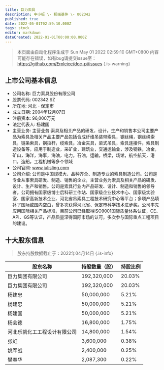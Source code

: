 ```yaml
---
title: 巨力索具
description: 中小板 \- 机械基件 \- 002342
published: true
date: 2022-05-01T02:59:10.000Z
tags: stock
editor: markdown
dateCreated: 2022-01-01T00:00:00.000Z
---
```


> 本页面由自动化程序生成于 Sun May 01 2022 02:59:10 GMT+0800
> 内容可能存在错误，如有bug请提交issue至：https://github.com/Eroleice/doc-pi/issues
{.is-warning}

## 上市公司基本信息
- 公司名称: 巨力索具股份有限公司
- 股票代码: 002342.SZ
- 所在地: 河北 - 保定市
- 成立日期: 2004年12月07日
- 注册资本: 96,000万元
- 法定代表人: 杨建国
- 主营业务: 主营业务:索具及相关产品的研发，设计，生产和销售本公司主要产品为索具及相关产品主要产品包括合成纤维吊装带索具，钢丝绳，钢丝绳索具，链条索具，钢拉杆，缆索具，冶金夹具，梁式吊具，索具连接件，索具制造设备等，应用于制造业，采矿业，建筑业，交通运输业，涉及钢铁，冶金，矿山，海洋，海事，海油，电力，石油，运输，桥梁，场馆，航空航天，港口，造船，工程机械等多个领域
- 公司官网: www.julisling.com
- 公司介绍: 公司是中国规模大、品种齐全、制造专业的索具制造公司。公司是专业从事索具研发、制造、销售的企业，主营业务为索具及相关产品的研发、设计、生产和销售。公司是索具行业内产品研发、设计、制造和销售的领导者。公司拥有国家级博士后科研工作站、国家级企业技术中心、国家级实验室、国家高新技术企业、河北省吊索具工程技术研究中心等平台；多项产品填补了国际或国内空白，曾多次获得河北省、保定市科学技术进步奖。公司率先应用国际相关产品标准，目前公司已经取得ISO9001国际质量体系认证，CE、API、GS等认证，产品质量深得国际市场的认可，多次参与国际重点工程项目的建设。


## 十大股东信息
> 股东持股数据截止于：2022年04月14日
{.is-info}

| 股东名称 | 持股数量（股） | 持股比例 |
| --- | --- | --- |
| 巨力集团有限公司 | 192,320,000 | 20.03% |
| 巨力集团有限公司 | 192,320,000 | 20.03% |
| 杨建忠 | 50,000,000 | 5.21% |
| 杨建忠 | 50,000,000 | 5.21% |
| 杨建国 | 50,000,000 | 5.21% |
| 杨会德 | 16,800,000 | 1.75% |
| 河北乐凯化工工程设计有限公司 | 14,800,000 | 1.54% |
| 张虹 | 3,600,000 | 0.38% |
| 姚军战 | 2,400,000 | 0.25% |
| 樊春华 | 2,087,300 | 0.22% |




